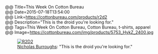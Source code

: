 @@ Title=This Week On Cotton Bureau  
@@ Date=2015-07-18T13:54:00  
@@ Link=https://cottonbureau.com/products/r2d2  
@@ Description="This is the droid you're looking for."  
@@ Tags=This Week On Cotton Bureau, Cotton Bureau, t-shirts, apparel  
@@ Image=https://cottonbureau.com/img/products/5753_HykZ_2400.jpg  

<figure class="wide">
	<a class="nohover" href="https://cottonbureau.com/products/r2d2">
		<img src="https://cottonbureau.com/img/products/5753_HykZ_2400.jpg" alt="R2D2" />
	</a>
	<figcaption><a href="http://nicholasburroughs.com">Nicholas Burroughs</a>: "This is the droid you're looking for."</figcaption>
</figure>